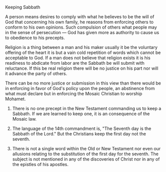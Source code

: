 Keeping Sabbath

A person means desires to comply with what he believes to be the will of God that concerning his own family, he
reasons from enforcing others to conform to his own
opinions. Such compulsion of others what people
may in the sense of persecution — God has given
more as authority to cause us to obedience to his
precepts.

Religion is a thing between a man and his maker
usually it be the voluntary offering of the heart it is
but a vain cold repetition of words which
cannot be acceptable to God. If a man does
not believe that religion exists it is his readiness
to abdicate from labor are the Sabbath be will submit
with reluctance. If this be real religion there will be
no justice on his part nor will it advance the party
of others.

There can be no more justice or submission in this
view than there would be in enforcing in favor
of God's policy upon the people, an abstinence from
what must declare but in enforcing the Mosaic
Christian to worship Mohamet.

1. There is no one precept in the New Testament
commanding us to keep a Sabbath. If we are
learned to keep one, it is an consequence of the
Mosaic law.

2. The language of the 14th commandment is, "The
Seventh day is the Sabbath of the Lord." But the
Christians keep the first day not the seventh.

3. There is not a single word within the Old or
New Testament nor even our allusions relating to the
substitution of the first day for the seventh. The
subject is not mentioned in any of the discoveries
of Christ nor in any of the epistles of his apostles.